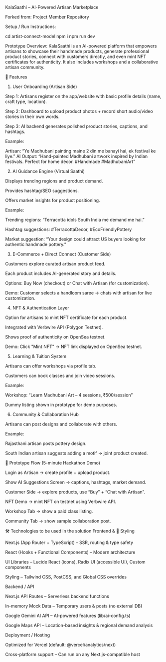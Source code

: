 KalaSaathi – AI-Powered Artisan Marketplace

Forked from: Project Member Repository

Setup / Run Instructions:

cd artist-connect-model
npm i
npm run dev


Prototype Overview:
KalaSaathi is an AI-powered platform that empowers artisans to showcase their handmade products, generate professional product stories, connect with customers directly, and even mint NFT certificates for authenticity. It also includes workshops and a collaborative artisan community.

🌟 Features
1. User Onboarding (Artisan Side)

Step 1: Artisans register on the app/website with basic profile details (name, craft type, location).

Step 2: Dashboard to upload product photos + record short audio/video stories in their own words.

Step 3: AI backend generates polished product stories, captions, and hashtags.

Example:

Artisan: “Ye Madhubani painting maine 2 din me banayi hai, ek festival ke liye.”
AI Output: “Hand-painted Madhubani artwork inspired by Indian festivals. Perfect for home décor. #Handmade #MadhubaniArt”

2. AI Guidance Engine (Virtual Saathi)

Displays trending regions and product demand.

Provides hashtag/SEO suggestions.

Offers market insights for product positioning.

Example:

Trending regions: “Terracotta idols South India me demand me hai.”

Hashtag suggestions: #TerracottaDecor, #EcoFriendlyPottery

Market suggestion: “Your design could attract US buyers looking for authentic handmade pottery.”

3. E-Commerce + Direct Connect (Customer Side)

Customers explore curated artisan product feed.

Each product includes AI-generated story and details.

Options: Buy Now (checkout) or Chat with Artisan (for customization).

Demo:
Customer selects a handloom saree → chats with artisan for live customization.

4. NFT & Authentication Layer

Option for artisans to mint NFT certificate for each product.

Integrated with Verbwire API (Polygon Testnet).

Shows proof of authenticity on OpenSea testnet.

Demo:
Click "Mint NFT" → NFT link displayed on OpenSea testnet.

5. Learning & Tuition System

Artisans can offer workshops via profile tab.

Customers can book classes and join video sessions.

Example:

Workshop: “Learn Madhubani Art – 4 sessions, ₹500/session”

Dummy listing shown in prototype for demo purposes.

6. Community & Collaboration Hub

Artisans can post designs and collaborate with others.

Example:

Rajasthani artisan posts pottery design.

South Indian artisan suggests adding a motif → joint product created.

🔑 Prototype Flow (5-minute Hackathon Demo)

Login as Artisan → create profile + upload product.

Show AI Suggestions Screen → captions, hashtags, market demand.

Customer Side → explore products, use “Buy” + “Chat with Artisan”.

NFT Demo → mint NFT on testnet using Verbwire API.

Workshop Tab → show a paid class listing.

Community Tab → show sample collaboration post.

🛠 Technologies to be used in the solution
Frontend & 🎨 Styling

Next.js (App Router + TypeScript) – SSR, routing & type safety

React (Hooks + Functional Components) – Modern architecture

UI Libraries – Lucide React (icons), Radix UI (accessible UI), Custom components

Styling – Tailwind CSS, PostCSS, and Global CSS overrides

Backend / API

Next.js API Routes – Serverless backend functions

In-memory Mock Data – Temporary users & posts (no external DB)

Google Gemini AI API – AI-powered features (lib/ai-config.ts)

Google Maps API – Location-based insights & regional demand analysis

Deployment / Hosting

Optimized for Vercel (default: @vercel/analytics/next)

Cross-platform support – Can run on any Next.js-compatible host
